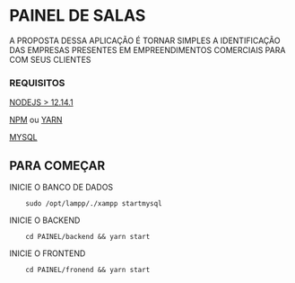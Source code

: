 # PAINEL DE SALAS

A PROPOSTA DESSA APLICAÇÃO É TORNAR SIMPLES A IDENTIFICAÇÃO DAS EMPRESAS PRESENTES EM EMPREENDIMENTOS COMERCIAIS PARA COM SEUS CLIENTES

### REQUISITOS

[NODEJS > 12.14.1](https://nodejs.org/en/)

[NPM](https://www.npmjs.com/get-npm) ou [YARN](https://classic.yarnpkg.com/en/docs/install/#debian-stable)

[MYSQL](https://www.apachefriends.org/pt_br/download.html)

## PARA COMEÇAR 

INICIE O BANCO DE DADOS 

```
    sudo /opt/lampp/./xampp startmysql 
```

INICIE O BACKEND

```
    cd PAINEL/backend && yarn start
```

INICIE O FRONTEND

```
    cd PAINEL/fronend && yarn start
```